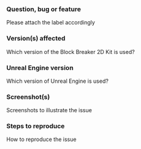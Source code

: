 ### Question, bug or feature

Please attach the label accordingly

### Version(s) affected

Which version of the Block Breaker 2D Kit is used?

### Unreal Engine version

Which version of Unreal Engine is used?

### Screenshot(s)

Screenshots to illustrate the issue

### Steps to reproduce

How to reproduce the issue
